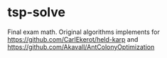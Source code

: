 # tsp-solve
Final exam math. Original algorithms implements for  https://github.com/CarlEkerot/held-karp and https://github.com/Akavall/AntColonyOptimization 
